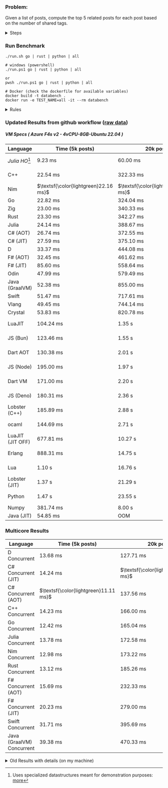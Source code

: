 ### Problem:

Given a list of posts, compute the top 5 related posts for each post based on the number of shared tags.

<details>
<summary> Steps </summary>

-   Read the posts JSON file.
-   Iterate over the posts and populate a map containing: `tag -> List<int>`, with the int representing the post index of each post with that tag.
-   Iterate over the posts and for each post:
    -   Create a map: `PostIndex -> int` to track the number of shared tags
    -   For each tag, Iterate over the posts that have that tag
    -   For each post, increment the shared tag count in the map.
-   Sort the related posts by the number of shared tags.
-   Write the top 5 related posts for each post to a new JSON file.
</details>

### Run Benchmark

```
./run.sh go | rust | python | all

# windows (powershell)
./run.ps1 go | rust | python | all

or
pwsh ./run.ps1 go | rust | python | all

# Docker (check the dockerfile for available variables)
docker build -t databench .
docker run -e TEST_NAME=all -it --rm databench
```

<details>
<summary> Rules </summary>

<h3>No:</h3>

-   FFI (including assembly inlining)
-   Unsafe code blocks
-   Custom benchmarking
-   Disabling runtime checks (bounds etc)
-   Specific hardware targeting
-   SIMD for single threaded solutions
-   Hardcoding number of posts
-   Lazy evaluation (Unless results are computed at runtime and timed)
-   Computation Caching

<h3>Must:</h3>

-   Support up to 100,000 posts
-   Support UTF8 strings
-   Parse json at runtime
-   Support up to 100 tags
-   Use a stable release of the compiler/runtime
-   Represent tags as strings
-   Be production ready
-   Use less than 8GB of memory
</details>

### Updated Results from github workflow ([raw data](https://github.com/jinyus/related_post_gen/blob/main/raw_results.md))

##### VM Specs ( Azure F4s v2 - 4vCPU-8GB-Ubuntu 22.04 )

| Language       | Time (5k posts)                       | 20k posts                              | 60k posts                           | Total     |
| -------------- | ------------------------------------- | -------------------------------------- | ----------------------------------- | --------- |
| _Julia HO_[^1] | 9.23 ms | 60.00 ms | 174.00 ms | 243.23 ms |
| C++ | 22.54 ms | 322.33 ms | $\textsf{\color{lightgreen}2.80 s}$ | 3.14 s |
| Nim | $\textsf{\color{lightgreen}22.16 ms}$ | $\textsf{\color{lightgreen}319.82 ms}$ | 2.85 s | 3.19 s |
| Go | 22.82 ms | 324.04 ms | 2.86 s | 3.21 s |
| Zig | 23.00 ms | 340.33 ms | 3.00 s | 3.36 s |
| Rust | 23.30 ms | 342.27 ms | 3.04 s | 3.41 s |
| Julia | 24.14 ms | 388.67 ms | 3.18 s | 3.59 s |
| C# (AOT) | 26.74 ms | 372.55 ms | 3.27 s | 3.67 s |
| C# (JIT) | 27.59 ms | 375.10 ms | 3.28 s | 3.68 s |
| D | 33.37 ms | 444.08 ms | 3.87 s | 4.34 s |
| F# (AOT) | 32.45 ms | 461.62 ms | 4.06 s | 4.55 s |
| F# (JIT) | 85.60 ms | 558.64 ms | 4.86 s | 5.51 s |
| Odin | 47.99 ms | 579.49 ms | 5.06 s | 5.69 s |
| Java (GraalVM) | 52.38 ms | 855.00 ms | 5.57 s | 6.48 s |
| Swift | 51.47 ms | 717.61 ms | 6.24 s | 7.01 s |
| Vlang | 49.45 ms | 744.14 ms | 6.62 s | 7.41 s |
| Crystal | 53.83 ms | 820.78 ms | 7.16 s | 8.03 s |
| LuaJIT | 104.24 ms | 1.35 s | 11.08 s | 12.53 s |
| JS (Bun) | 123.46 ms | 1.55 s | 13.01 s | 14.68 s |
| Dart AOT | 130.38 ms | 2.01 s | 17.89 s | 20.03 s |
| JS (Node) | 195.00 ms | 1.97 s | 19.81 s | 21.98 s |
| Dart VM | 171.00 ms | 2.20 s | 19.69 s | 22.06 s |
| JS (Deno) | 180.31 ms | 2.36 s | 20.25 s | 22.79 s |
| Lobster (C++) | 185.89 ms | 2.88 s | 25.83 s | 28.89 s |
| ocaml | 144.69 ms | 2.71 s | 35.59 s | 38.45 s |
| LuaJIT (JIT OFF) | 677.81 ms | 10.27 s | 91.37 s | 102.32 s |
| Erlang | 888.31 ms | 14.75 s | 133.13 s | 148.77 s |
| Lua | 1.10 s | 16.76 s | 150.18 s | 168.04 s |
| Lobster (JIT) | 1.37 s | 21.29 s | 189.96 s | 212.62 s |
| Python | 1.47 s | 23.55 s | 214.69 s | 239.71 s |
| Numpy | 381.74 ms | 8.00 s | OOM | N/A |
| Java (JIT) | 54.85 ms | OOM | OOM | N/A |

### Multicore Results

| Language       | Time (5k posts) | 20k posts        | 60k posts        | Total     |
| -------------- | --------------- | ---------------- | ---------------- | --------- |
| D Concurrent | 13.68 ms | 127.71 ms | $\textsf{\color{lightgreen}1.01 s}$ | 1.15 s |
| C# Concurrent (JIT) | 14.24 ms | $\textsf{\color{lightgreen}126.45 ms}$ | 1.03 s | 1.17 s |
| C# Concurrent (AOT) | $\textsf{\color{lightgreen}11.11 ms}$ | 137.56 ms | 1.14 s | 1.29 s |
| C++ Concurrent | 14.23 ms | 166.00 ms | 1.41 s | 1.59 s |
| Go Concurrent | 12.42 ms | 165.04 ms | 1.44 s | 1.61 s |
| Julia Concurrent | 13.78 ms | 172.58 ms | 1.48 s | 1.67 s |
| Nim Concurrent | 12.98 ms | 173.22 ms | 1.53 s | 1.72 s |
| Rust Concurrent | 13.12 ms | 185.26 ms | 1.53 s | 1.72 s |
| F# Concurrent (AOT) | 15.69 ms | 232.33 ms | 2.03 s | 2.28 s |
| F# Concurrent (JIT) | 20.23 ms | 279.00 ms | 2.46 s | 2.76 s |
| Swift Concurrent | 31.71 ms | 395.69 ms | 3.46 s | 3.88 s |
| Java (GraalVM) Concurrent | 39.38 ms | 470.33 ms | 5.35 s | 5.86 s |

<details>
<summary> Old Results with details (on my machine) </summary>

| Language   | Processing Time | Total (+ I/O) | Details                                                                                                                                                                                                                                                                                         |
| ---------- | --------------- | ------------- | ----------------------------------------------------------------------------------------------------------------------------------------------------------------------------------------------------------------------------------------------------------------------------------------------- |
| Rust       | -               | 4.5s          | Initial                                                                                                                                                                                                                                                                                         |
| Rust v2    | -               | 2.60s         | Replace std HashMap with fxHashMap by [phazer99](https://www.reddit.com/r/rust/comments/16plgok/comment/k1rtr4x/?utm_source=share&utm_medium=web2x&context=3)                                                                                                                                   |
| Rust v3    | -               | 1.28s         | Preallocate and reuse map and unstable sort by [vdrmn](https://www.reddit.com/r/rust/comments/16plgok/comment/k1rzo7g/?utm_source=share&utm_medium=web2x&context=3) and [Darksonn](https://www.reddit.com/r/rust/comments/16plgok/comment/k1rzwdx/?utm_source=share&utm_medium=web2x&context=3) |
| Rust v4    | -               | 0.13s         | Use Post index as key instead of Pointer and Binary Heap by [RB5009](https://www.reddit.com/r/rust/comments/16plgok/comment/k1s5ea0/?utm_source=share&utm_medium=web2x&context=3)                                                                                                               |
| Rust v5    | 38ms            | 52ms          | Rm hashing from loop and use vec[count] instead of map[index]count by RB5009                                                                                                                                                                                                                    |
| Rust v6    | 23ms            | 36ms          | Optimized Binary Heap Ops by [scottlamb](https://github.com/jinyus/related_post_gen/pull/12)                                                                                                                                                                                                    |
| Rust Rayon | 9ms             | 22ms          | Parallelize by [masmullin2000](https://github.com/jinyus/related_post_gen/pull/4)                                                                                                                                                                                                               |
| Rust Rayon | 8ms             | 22ms          | Remove comparison out of hot loop                                                                                                                                                                                                                                                               |
| ⠀          | ⠀               | ⠀             | ⠀                                                                                                                                                                                                                                                                                               |
| Go         | -               | 1.5s          | Initial                                                                                                                                                                                                                                                                                         |
| Go v2      | -               | 80ms          | Add rust optimizations                                                                                                                                                                                                                                                                          |
| Go v3      | 56ms            | 70ms          | Use goccy/go-json                                                                                                                                                                                                                                                                               |
| Go v3      | 34ms            | 55ms          | Use generic binaryheap by [DrBlury](https://github.com/jinyus/related_post_gen/pull/7)                                                                                                                                                                                                          |
| Go v4      | 26ms            | 50ms          | Replace binary heap with custom priority queue                                                                                                                                                                                                                                                  |
| Go v5      | 20ms            | 43ms          | Remove comparison out of hot loop                                                                                                                                                                                                                                                               |
| Go Con     | 10ms            | 33ms          | Go concurrency by [tirprox](https://github.com/jinyus/related_post_gen/pull/17) and [DrBlury](https://github.com/jinyus/related_post_gen/pull/8)                                                                                                                                                |
| Go Con v2  | 5ms             | 29ms          | Use arena, use waitgroup, rm binheap by [DrBlury](https://github.com/jinyus/related_post_gen/pull/20)                                                                                                                                                                                           |
| ⠀          | ⠀               | ⠀             | ⠀                                                                                                                                                                                                                                                                                               |
| Python     | -               | 7.81s         | Initial                                                                                                                                                                                                                                                                                         |
| Python v2  | 1.35s           | 1.53s         | Add rust optimizations by [dave-andersen](https://github.com/jinyus/related_post_gen/pull/10)                                                                                                                                                                                                   |
| Numpy      | 0.57s           | 0.85s         | Numpy implementation by [Copper280z](https://github.com/jinyus/related_post_gen/pull/11)                                                                                                                                                                                                        |
| ⠀          | ⠀               | ⠀             | ⠀                                                                                                                                                                                                                                                                                               |
| Crystal    | 50ms            | 96ms          | Inital w/ previous optimizations                                                                                                                                                                                                                                                                |
| Crystal v2 | 33ms            | 72ms          | Replace binary heap with custom priority queue                                                                                                                                                                                                                                                  |
| ⠀          | ⠀               | ⠀             | ⠀                                                                                                                                                                                                                                                                                               |
| Odin       | 110ms           | 397ms         | Ported from golang code                                                                                                                                                                                                                                                                         |
| Odin v2    | 104ms           | 404ms         | Remove comparison out of hot loop                                                                                                                                                                                                                                                               |
| ⠀          | ⠀               | ⠀             | ⠀                                                                                                                                                                                                                                                                                               |
| Dart VM    | 125ms           | 530ms         | Ported from golang code                                                                                                                                                                                                                                                                         |
| Dart bin   | 274ms           | 360ms         | Compiled executable                                                                                                                                                                                                                                                                             |
| ⠀          | ⠀               | ⠀             | ⠀                                                                                                                                                                                                                                                                                               |
| Vlang      | 339ms           | 560ms         | Ported from golang code                                                                                                                                                                                                                                                                         |
| ⠀          | ⠀               | ⠀             | ⠀                                                                                                                                                                                                                                                                                               |
| Zig        | 80ms            | 110ms         | Provided by [akhildevelops](https://github.com/jinyus/related_post_gen/pull/30)                                                                                                                                                                                                                 |

</details>

[^1]: Uses specialized datastructures meant for demonstration purposes: [more](https://github.com/LilithHafner/Jokes/tree/main/SuperDataStructures.jl)
